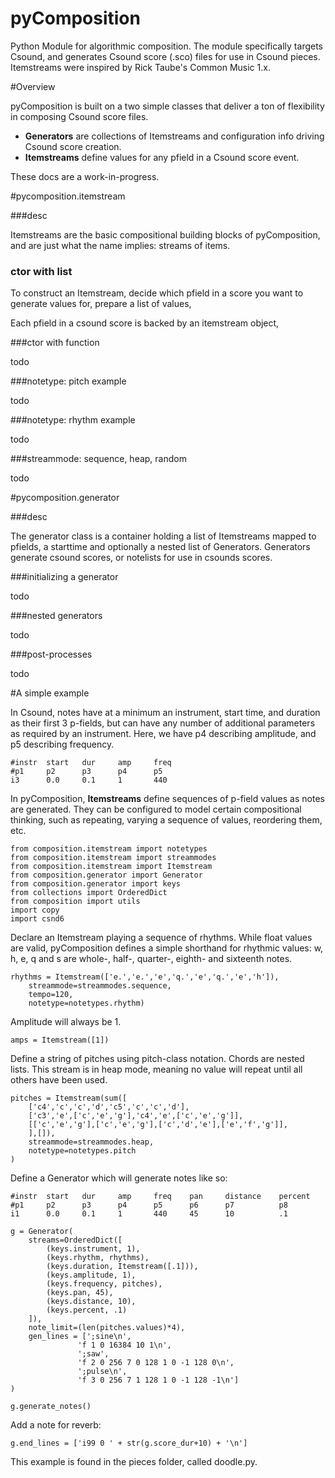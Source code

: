 pyComposition
=============

Python Module for algorithmic composition. The module specifically targets Csound, and generates Csound score (.sco) files for use in Csound pieces. Itemstreams were inspired by Rick Taube's Common Music 1.x.

#Overview

pyComposition is built on a two simple classes that deliver a ton of flexibility in composing Csound score files.

- **Generators** are collections of Itemstreams and configuration info driving Csound score creation.
- **Itemstreams** define values for any pfield in a Csound score event.

These docs are a work-in-progress.

#pycomposition.itemstream

###desc

Itemstreams are the basic compositional building blocks of pyComposition, and are just what the name implies: streams of items. 

### ctor with list

To construct an Itemstream, decide which pfield in a score you want to generate values for, prepare a list of values, 

Each pfield in a csound score is backed by an itemstream object, 

###ctor with function

todo 

###notetype: pitch example

todo 

###notetype: rhythm example

todo 

###streammode: sequence, heap, random

todo 

#pycomposition.generator

###desc 

The generator class is a container holding a list of Itemstreams mapped to pfields, a starttime and optionally a nested list of Generators. Generators generate csound scores, or notelists for use in csounds scores.

###initializing a generator

todo 

###nested generators

todo 


###post-processes

todo
 

#A simple example

In Csound, notes have at a minimum an instrument, start time, and duration as their first 3 p-fields, but can have any number of additional parameters as required by an instrument. Here, we have p4 describing amplitude, and p5 describing frequency. 

```
#instr	start	dur		amp		freq
#p1		p2		p3		p4		p5
i3      0.0 	0.1		1 		440
```
In pyComposition, **Itemstreams** define sequences of p-field values as notes are generated. They can be configured to model certain compositional thinking, such as repeating, varying a sequence of values, reordering them, etc. 


	from composition.itemstream import notetypes
	from composition.itemstream import streammodes
	from composition.itemstream import Itemstream
	from composition.generator import Generator
	from composition.generator import keys
	from collections import OrderedDict
	from composition import utils
	import copy
	import csnd6

Declare an Itemstream playing a sequence of rhythms. While float values are valid, pyComposition defines a simple shorthand for rhythmic values: w, h, e, q and s are whole-, half-, quarter-, eighth- and sixteenth notes. 

	rhythms = Itemstream(['e.','e.','e','q.','e','q.','e','h']),
	    streammode=streammodes.sequence,
	    tempo=120,
	    notetype=notetypes.rhythm)

Amplitude will always be 1.

	amps = Itemstream([1])

Define a string of pitches using pitch-class notation. Chords are nested lists. This stream is in heap mode, meaning no value will repeat until all others have been used.

	pitches = Itemstream(sum([
	    ['c4','c','c','d','c5','c','c','d'],
	    ['c3','e',['c','e','g'],'c4','e',['c','e','g']],
	    [['c','e','g'],['c','e','g'],['c','d','e'],['e','f','g']],
	    ],[]),
	    streammode=streammodes.heap,
	    notetype=notetypes.pitch
	)

Define a Generator which will generate notes like so: 

```
#instr	start	dur		amp		freq	pan		distance	percent
#p1		p2		p3		p4		p5		p6		p7			p8	
i1      0.0 	0.1		1 		440		45		10			.1
```

```
g = Generator(
    streams=OrderedDict([
        (keys.instrument, 1),
        (keys.rhythm, rhythms),
        (keys.duration, Itemstream([.1])),
        (keys.amplitude, 1),
        (keys.frequency, pitches),
        (keys.pan, 45),
        (keys.distance, 10),
        (keys.percent, .1)
    ]),
    note_limit=(len(pitches.values)*4),
    gen_lines = [';sine\n',
               'f 1 0 16384 10 1\n',
               ';saw',
               'f 2 0 256 7 0 128 1 0 -1 128 0\n',
               ';pulse\n',
               'f 3 0 256 7 1 128 1 0 -1 128 -1\n']
)

g.generate_notes()
```

Add a note for reverb:

	g.end_lines = ['i99 0 ' + str(g.score_dur+10) + '\n']


This example is found in the pieces folder, called doodle.py. 
